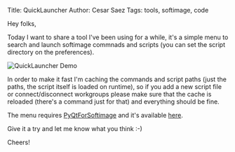 Title: QuickLauncher
Author: Cesar Saez
Tags: tools, softimage, code

Hey folks,

Today I want to share a tool I've been using for a while, it's a simple
menu to search and launch softimage commnads and scripts (you can set
the script directory on the preferences).

![QuickLauncher Demo]({filename}images/quicklauncher.gif "QuickLauncher Demo")

In order to make it fast I'm caching the commands and script paths (just
the paths, the script itself is loaded on runtime), so if you add a new
script file or connect/disconnect workgroups please make sure that the
cache is reloaded (there's a command just for that) and everything
should be fine.

The menu requires [PyQtForSoftimage][1] and it's available [here][2].

Give it a try and let me know what you think :-)

Cheers!

[1]: http://github.com/caron/PyQtForSoftimage
[2]: http://github.com/csaez/quicklauncher